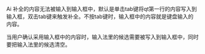 Ai 补全的内容无法被输入到输入框中，默认是单击tab键将qt第一行的内容写入到输入框，双击tab键来触发补全。不按tab键时，输入框中的内容就是键盘输入的内容。

当用户确认采用输入框中的内容时，输入法里的候选需要被写入到输入框中，同时要把输入法里的候选清空。
